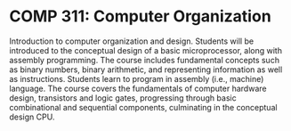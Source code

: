 # COMP 311: Computer Organization

Introduction to computer organization and design. Students will be introduced to the conceptual design of a basic microprocessor, along with assembly programming. The course includes fundamental concepts such as binary numbers, binary arithmetic, and representing information as well as instructions. Students learn to program in assembly (i.e., machine) language. The course covers the fundamentals of computer hardware design, transistors and logic gates, progressing through basic combinational and sequential components, culminating in the conceptual design CPU.
